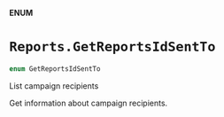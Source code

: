 **ENUM**

# `Reports.GetReportsIdSentTo`

```swift
enum GetReportsIdSentTo
```

List campaign recipients

Get information about campaign recipients.
